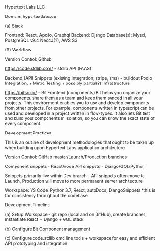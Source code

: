 Hypertext Labs LLC

Domain: hypertextlabs.co

(a) Stack 

Frontend: React, Apollo, Graphql
Backend: Django 
Database(s): Mysql, PostgreSQL v9.4 Neo4J(?), AWS S3

(B) Workflow

Version Control: Github

https://code.stdlib.com/ - stdlib API (FAAS)

Backend (API) Snippets 
(existing integration; stripe, sms) - buildout Podio Integration, + Metrc Testing + possibly partial(?) infrastructure 

https://bitsrc.io/ - Bit 
Frontend (components) Bit helps you organize your components, share them as a team and keep them synced in all your projects.
This environment enables you to use and develop components from other projects. For example, components written in typescript can be used and developed in a project written in flow-typed. It also lets Bit test and build your components in isolation, so you can know the exact state of every component.


Development Practices

This is an outline of development methodologies that ought to be taken up when building upon Hypertext Labs application architecture

Version Control: GitHub
master/Launch/Production branches

Component snippets - React/node
API snippets - Django/GQL/Python

Snippets primarily live within Dev branch - API snippets often move to Launch, Production will move to more permanent server architecture

Workspace: VS Code, Python 3.7, React, autoDocs, DjangoSnippets *this is for consistency throughout the codebase

Development Timeline

(a) Setup Workspace - git repo (local and on GitHub), create branches, instantiate React + Django + GQL  stack

(b) Configure Bit Component management

(c) Configure code.stdlib cmd line tools + workspace for easy and efficient API prototyping and integration